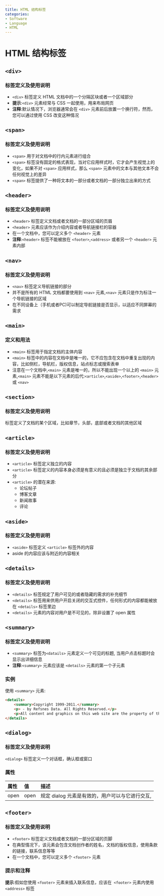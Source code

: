```yaml
---
title: HTML 结构标签
categories:
- Software
- Language
- HTML
---
```

# HTML 结构标签

## `<div>`

### 标签定义及使用说明

- `<div>` 标签定义 HTML 文档中的一个分隔区块或者一个区域部分
- **提示**:`<div>` 元素经常与 CSS 一起使用，用来布局网页
- **注释**:默认情况下，浏览器通常会在 `<div>` 元素前后放置一个换行符，然而，您可以通过使用 CSS 改变这种情况

## `<span>`

### 标签定义及使用说明

- `<span>` 用于对文档中的行内元素进行组合
- `<span>` 标签没有固定的格式表现，当对它应用样式时，它才会产生视觉上的变化，如果不对 `<span>` 应用样式，那么 `<span>` 元素中的文本与其他文本不会任何视觉上的差异
- `<span>` 标签提供了一种将文本的一部分或者文档的一部分独立出来的方式

## `<header>`

### 标签定义及使用说明

- `<header>` 标签定义文档或者文档的一部分区域的页眉
- `<header>` 元素应该作为介绍内容或者导航链接栏的容器
- 在一个文档中，您可以定义多个 `<header>` 元素
- **注释**:`<header>` 标签不能被放在 `<footer>`,`<address>` 或者另一个 `<header>` 元素内部

## `<nav>`

### 标签定义及使用说明

- `<nav>` 标签定义导航链接的部分
- 并不是所有的 HTML 文档都要使用到 `<nav>` 元素,`<nav>` 元素只是作为标注一个导航链接的区域
- 在不同设备上（手机或者PC)可以制定导航链接是否显示，以适应不同屏幕的需求

## `<main>`

### 定义和用法

- `<main>` 标签用于指定文档的主体内容
- `<main>` 标签中的内容在文档中是唯一的，它不应包含在文档中重复出现的内容，比如侧栏，导航栏，版权信息，站点标志或搜索表单
- 注意在一个文档中,`<main>` 元素是唯一的，所以不能出现一个以上的 `<main>` 元素,`<main>` 元素不能是以下元素的后代:`<article>`,`<aside>`,`<footer>`,`<header>` 或 `<nav>`

## `<section>`

### 标签定义及使用说明

<section> 标签定义了文档的某个区域，比如章节，头部，底部或者文档的其他区域

## `<article>`

### 标签定义及使用说明

- `<article>` 标签定义独立的内容
- `<article>` 标签定义的内容本身必须是有意义的且必须是独立于文档的其余部分
- `<article>` 的潜在来源:
    - 论坛帖子
    - 博客文章
    - 新闻故事
    - 评论

## `<aside>`

### 标签定义及使用说明

- `<aside>` 标签定义 `<article>` 标签外的内容
- aside 的内容应该与附近的内容相关

## `<details>`

### 标签定义及使用说明

- `<details>` 标签规定了用户可见的或者隐藏的需求的补充细节
- `<details>` 标签用来供用户开启关闭的交互式控件，任何形式的内容都能被放在 `<details>` 标签里边
- `<details>` 元素的内容对用户是不可见的，除非设置了 open 属性

## `<summary>`

### 标签定义及使用说明

- `<summary>` 标签为`<datails>` 元素定义一个可见的标题, 当用户点击标题时会显示出详细信息
- **注释**:`<summary>` 元素应该是 `<details>` 元素的第一个子元素

### 实例

使用 `<summary>` 元素:

```html
<details>
    <summary>Copyright 1999-2011.</summary>
    <p> - by Refsnes Data. All Rights Reserved.</p>
    <p>All content and graphics on this web site are the property of the company Refsnes Data.</p>
</details>
```



## `<dialog>`

### 标签定义及使用说明

`<dialog>` 标签定义一个对话框，确认框或窗口

### 属性

| 属性 | 值   | 描述                                           |
| :--- | :--- | :--------------------------------------------- |
| open | open | 规定 dialog 元素是有效的，用户可以与它进行交互, |

## `<footer>`

### 标签定义及使用说明

- `<footer>` 标签定义文档或者文档的一部分区域的页脚
- 在典型情况下，该元素会包含文档创作者的姓名，文档的版权信息，使用条款的链接，联系信息等等
- 在一个文档中，您可以定义多个 `<footer>` 元素

### 提示和注释

**提示**:假如您使用 `<footer>` 元素来插入联系信息，应该在` <footer>` 元素内使用`<address>` 标签